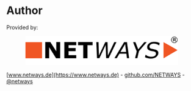 <!SLIDE noprint>

# Author

Provided by: 

<img src="../../_images/netways-logo-1366.png" style="max-width:400px; max-height: 200px; width: auto; height: auto; margin-left: 50px" alt="NETWAYS Logo"/>

[www.netways.de](https://www.netways.de) - [github.com/NETWAYS](https://github.com/NETWAYS) - [@netways](https://twitter.com/netways)
